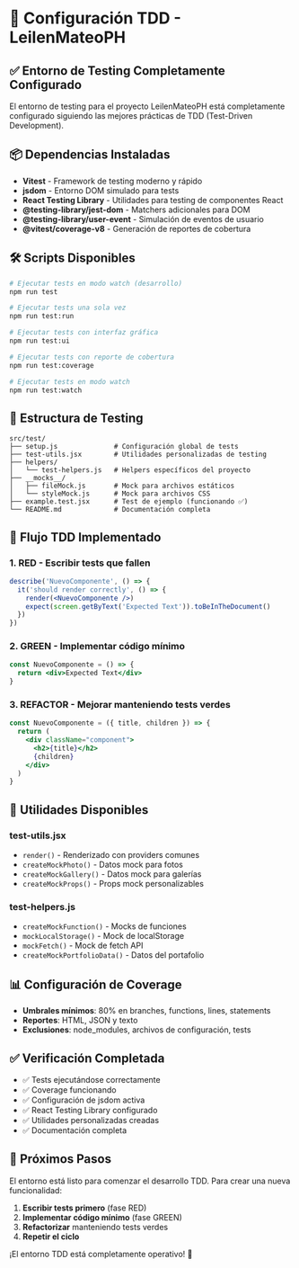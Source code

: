 # 🧪 Configuración TDD - LeilenMateoPH

## ✅ Entorno de Testing Completamente Configurado

El entorno de testing para el proyecto LeilenMateoPH está completamente configurado siguiendo las mejores prácticas de TDD (Test-Driven Development).

## 📦 Dependencias Instaladas

- **Vitest** - Framework de testing moderno y rápido
- **jsdom** - Entorno DOM simulado para tests
- **React Testing Library** - Utilidades para testing de componentes React
- **@testing-library/jest-dom** - Matchers adicionales para DOM
- **@testing-library/user-event** - Simulación de eventos de usuario
- **@vitest/coverage-v8** - Generación de reportes de cobertura

## 🛠️ Scripts Disponibles

```bash
# Ejecutar tests en modo watch (desarrollo)
npm run test

# Ejecutar tests una sola vez
npm run test:run

# Ejecutar tests con interfaz gráfica
npm run test:ui

# Ejecutar tests con reporte de cobertura
npm run test:coverage

# Ejecutar tests en modo watch
npm run test:watch
```

## 📁 Estructura de Testing

```
src/test/
├── setup.js              # Configuración global de tests
├── test-utils.jsx        # Utilidades personalizadas de testing
├── helpers/
│   └── test-helpers.js   # Helpers específicos del proyecto
├── __mocks__/
│   ├── fileMock.js       # Mock para archivos estáticos
│   └── styleMock.js      # Mock para archivos CSS
├── example.test.jsx      # Test de ejemplo (funcionando ✅)
└── README.md             # Documentación completa
```

## 🎯 Flujo TDD Implementado

### 1. **RED** - Escribir tests que fallen
```jsx
describe('NuevoComponente', () => {
  it('should render correctly', () => {
    render(<NuevoComponente />)
    expect(screen.getByText('Expected Text')).toBeInTheDocument()
  })
})
```

### 2. **GREEN** - Implementar código mínimo
```jsx
const NuevoComponente = () => {
  return <div>Expected Text</div>
}
```

### 3. **REFACTOR** - Mejorar manteniendo tests verdes
```jsx
const NuevoComponente = ({ title, children }) => {
  return (
    <div className="component">
      <h2>{title}</h2>
      {children}
    </div>
  )
}
```

## 🧰 Utilidades Disponibles

### test-utils.jsx
- `render()` - Renderizado con providers comunes
- `createMockPhoto()` - Datos mock para fotos
- `createMockGallery()` - Datos mock para galerías
- `createMockProps()` - Props mock personalizables

### test-helpers.js
- `createMockFunction()` - Mocks de funciones
- `mockLocalStorage()` - Mock de localStorage
- `mockFetch()` - Mock de fetch API
- `createMockPortfolioData()` - Datos del portafolio

## 📊 Configuración de Coverage

- **Umbrales mínimos**: 80% en branches, functions, lines, statements
- **Reportes**: HTML, JSON y texto
- **Exclusiones**: node_modules, archivos de configuración, tests

## ✅ Verificación Completada

- ✅ Tests ejecutándose correctamente
- ✅ Coverage funcionando
- ✅ Configuración de jsdom activa
- ✅ React Testing Library configurado
- ✅ Utilidades personalizadas creadas
- ✅ Documentación completa

## 🚀 Próximos Pasos

El entorno está listo para comenzar el desarrollo TDD. Para crear una nueva funcionalidad:

1. **Escribir tests primero** (fase RED)
2. **Implementar código mínimo** (fase GREEN)  
3. **Refactorizar** manteniendo tests verdes
4. **Repetir el ciclo**

¡El entorno TDD está completamente operativo! 🎉







